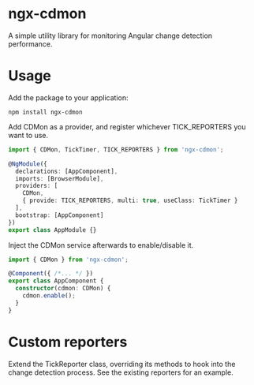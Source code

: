 # ngx-cdmon
A simple utility library for monitoring Angular change detection performance.

# Usage

Add the package to your application:

```
npm install ngx-cdmon
```

Add CDMon as a provider, and register whichever TICK_REPORTERS you want to use.

```typescript
import { CDMon, TickTimer, TICK_REPORTERS } from 'ngx-cdmon';

@NgModule({
  declarations: [AppComponent],
  imports: [BrowserModule],
  providers: [
    CDMon,
    { provide: TICK_REPORTERS, multi: true, useClass: TickTimer }
  ],
  bootstrap: [AppComponent]
})
export class AppModule {}

```

Inject the CDMon service afterwards to enable/disable it.

```typescript
import { CDMon } from 'ngx-cdmon';

@Component({ /*... */ })
export class AppComponent {
  constructor(cdmon: CDMon) {
    cdmon.enable();
  }
}

```

# Custom reporters

Extend the TickReporter class, overriding its methods to hook into the change detection process.
See the existing reporters for an example.
